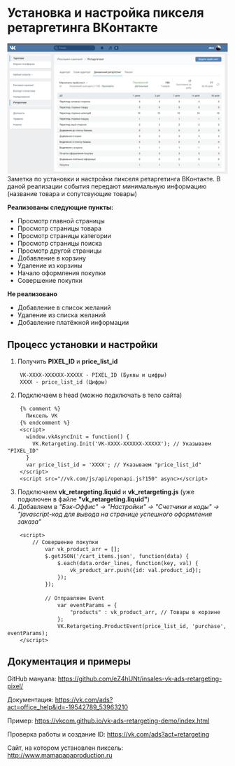 # Установка и настройка пикселя ретаргетинга ВКонтакте
![Установка и настройка пикселя ретаргетинга ВКонтакте](https://github.com/eZ4hUNt/insales-vk-ads-retargeting-pixel/blob/master/preview.jpg)
Заметка по установки и настройки пикселя ретаргетинга ВКонтакте. В даной реализации события передают минимальную информацию (название товара и сопутсвующие товары)

**Реализованы следующие пункты:**
* Просмотр главной страницы	
* Просмотр страницы товара	
* Просмотр страницы категории	
* Просмотр страницы поиска	
* Просмотр другой страницы
* Добавление в корзину	
* Удаление из корзины	
* Начало оформления покупки
* Совершение покупки	
	
**Не реализовано**
+ Добавление в список желаний
+ Удаление из списка желаний
+ Добавление платёжной информации

## Процесс установки и настройки
1. Получить **PIXEL_ID** и **price_list_id**
```
	VK-XXXX-XXXXXX-XXXXX - PIXEL_ID (Буквы и цифры)
	XXXX - price_list_id (Цифры)
```
2. Подключаем в head (можно подключать в тело сайта)
```
	{% comment %}
	  Пиксель VK
	{% endcomment %}
	<script>
	  window.vkAsyncInit = function() {
		VK.Retargeting.Init('VK-XXXX-XXXXXX-XXXXX'); // Указываем "PIXEL_ID"
	  }
	  var price_list_id = 'XXXX'; // Указываем "price_list_id"
	</script>
	<script src="//vk.com/js/api/openapi.js?150" async></script>
```
3. Подключаем **vk_retargeting.liquid** и **vk_retargeting.js** (уже подключен в файле **"vk_retargeting.liquid"**)
4. Добавляем в *"Бэк-Оффис" -> "Настройки" -> "Счетчики и коды" -> "javascript-код для вывода на странице успешного оформления заказа"*
```
	<script>
		// Совершение покупки
			var vk_product_arr = [];
			$.getJSON('/cart_items.json', function(data) {
				$.each(data.order_lines, function(key, val) {
					vk_product_arr.push({id: val.product_id});
				});
			});				

			// Отправляем Event
				var eventParams = { 
					"products" : vk_product_arr, // Товары в корзине
				}; 
				VK.Retargeting.ProductEvent(price_list_id, 'purchase', eventParams);
	</script>
```
## Документация и примеры
GitHub мануала: https://github.com/eZ4hUNt/insales-vk-ads-retargeting-pixel/

Документация: https://vk.com/ads?act=office_help&id=-19542789_53963210

Пример: https://vkcom.github.io/vk-ads-retargeting-demo/index.html

Проверка работы и создание ID: https://vk.com/ads?act=retargeting

Сайт, на котором установлен пиксель: http://www.mamapapaproduction.ru
